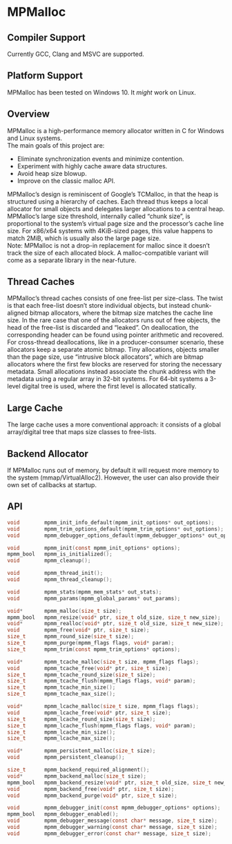 # MPMalloc

## Compiler Support

Currently GCC, Clang and MSVC are supported.  

## Platform Support

MPMalloc has been tested on Windows 10. It *might* work on Linux.

## Overview

MPMalloc is a high-performance memory allocator written in C for Windows and Linux systems.  
The main goals of this project are:
-	Eliminate synchronization events and minimize contention.
-	Experiment with highly cache aware data structures.
-	Avoid heap size blowup.
-	Improve on the classic malloc API.  

MPMalloc’s design is reminiscent of Google’s TCMalloc, in that the heap is structured using a hierarchy of caches. Each thread thus keeps a local allocator for small objects and delegates larger allocations to a central heap. MPMalloc’s large size threshold, internally called “chunk size”, is proportional to the system’s virtual page size and the processor’s cache line size. For x86/x64 systems with 4KiB-sized pages, this value happens to match 2MiB, which is usually also the large page size.  
Note: MPMalloc is not a drop-in replacement for malloc since it doesn’t track the size of each allocated block. A malloc-compatible variant will come as a separate library in the near-future.

## Thread Caches
MPMalloc’s thread caches consists of one free-list per size-class. The twist is that each free-list doesn’t store individual objects, but instead chunk-aligned bitmap allocators, where the bitmap size matches the cache line size. In the rare case that one of the allocators runs out of free objects, the head of the free-list is discarded and “leaked”. On deallocation, the corresponding header can be found using pointer arithmetic and recovered. For cross-thread deallocations, like in a producer-consumer scenario, these allocators keep a separate atomic bitmap.
Tiny allocations, objects smaller than the page size, use “intrusive block allocators”, which are bitmap allocators where the first few blocks are reserved for storing the necessary metadata. Small allocations instead associate the chunk address with the metadata using a regular array in 32-bit systems. For 64-bit systems a 3-level digital tree is used, where the first level is allocated statically.

## Large Cache
The large cache uses a more conventional approach: it consists of a global array/digital tree that maps size classes to free-lists.

## Backend Allocator
If MPMalloc runs out of memory, by default it will request more memory to the system (mmap/VirtualAlloc2). However, the user can also provide their own set of callbacks at startup.

## API

```c
void        mpmm_init_info_default(mpmm_init_options* out_options);
void        mpmm_trim_options_default(mpmm_trim_options* out_options);
void        mpmm_debugger_options_default(mpmm_debugger_options* out_options);

void        mpmm_init(const mpmm_init_options* options);
mpmm_bool   mpmm_is_initialized();
void        mpmm_cleanup();

void        mpmm_thread_init();
void        mpmm_thread_cleanup();

void        mpmm_stats(mpmm_mem_stats* out_stats);
void        mpmm_params(mpmm_global_params* out_params);

void*	    mpmm_malloc(size_t size);
mpmm_bool   mpmm_resize(void* ptr, size_t old_size, size_t new_size);
void*	    mpmm_realloc(void* ptr, size_t old_size, size_t new_size);
void        mpmm_free(void* ptr, size_t size);
size_t      mpmm_round_size(size_t size);
size_t      mpmm_purge(mpmm_flags flags, void* param);
size_t      mpmm_trim(const mpmm_trim_options* options);

void*	    mpmm_tcache_malloc(size_t size, mpmm_flags flags);
void        mpmm_tcache_free(void* ptr, size_t size);
size_t      mpmm_tcache_round_size(size_t size);
size_t      mpmm_tcache_flush(mpmm_flags flags, void* param);
size_t      mpmm_tcache_min_size();
size_t      mpmm_tcache_max_size();

void*    	mpmm_lcache_malloc(size_t size, mpmm_flags flags);
void        mpmm_lcache_free(void* ptr, size_t size);
size_t      mpmm_lcache_round_size(size_t size);
size_t      mpmm_lcache_flush(mpmm_flags flags, void* param);
size_t      mpmm_lcache_min_size();
size_t      mpmm_lcache_max_size();

void*	    mpmm_persistent_malloc(size_t size);
void        mpmm_persistent_cleanup();

size_t      mpmm_backend_required_alignment();
void*	    mpmm_backend_malloc(size_t size);
mpmm_bool   mpmm_backend_resize(void* ptr, size_t old_size, size_t new_size);
void        mpmm_backend_free(void* ptr, size_t size);
void        mpmm_backend_purge(void* ptr, size_t size);

void        mpmm_debugger_init(const mpmm_debugger_options* options);
mpmm_bool   mpmm_debugger_enabled();
void        mpmm_debugger_message(const char* message, size_t size);
void        mpmm_debugger_warning(const char* message, size_t size);
void        mpmm_debugger_error(const char* message, size_t size);
```